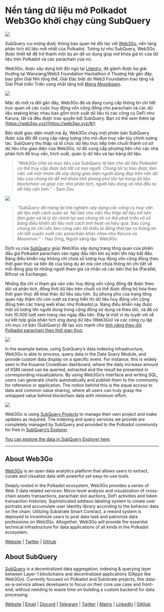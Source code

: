 # Nền tảng dữ liệu mở Polkadot Web3Go khởi chạy cùng SubQuery

![](https://cdn-images-1.medium.com/max/800/1*LVZ_xKn_K5DlTSxqTr-2BA.png)

SubQuery vui mừng được thông báo quan hệ đối tác với [Web3Go](https://www.web3go.xyz/), nền tảng phân tích dữ liệu mới nhất của Polkadot. Tương tự như SubQuery, Web3Go được thiết kế để trở thành một dự án dễ sử dụng giúp mở khóa giá trị của dữ liệu trên Polkadot và các parachain của nó.

Web3Go, được xây dựng bởi đội ngũ tại [Litentry](https://www.litentry.com/), đã giành được ba giải thưởng tại Wanxiang/Web3 Foundation Hackathon ở Thượng Hải gần đây, bao gồm Giải Nhì tổng thể, Giải Đặc biệt do Web3 Foundation trao tặng và Giải Phát triển Triển vọng nhất tặng bởi [Mạng Moonbeam](https://moonbeam.network/).

![](https://cdn-images-1.medium.com/max/800/1*QOng9s-Mc62WBElrj6KBmg.gif)

Mặc dù mới ra đời gần đây, Web3Go đã và đang cung cấp thông tin chi tiết trực quan về các cuộc huy động vốn cộng đồng cho parachain và các dữ liệu staking khác nhau bao gồm trích xuất dữ liệu từ các công cụ DeFi như Karura, tất cả đều được trao quyền bởi SubQuery. Bạn có thể xem thêm tại [https://web3go.xyz](https://web3go.xyz/#/)

Bên dưới giao diện mượt mà ấy, Web3Go chạy một phiên bản SubQuery được sửa đổi để cung cấp năng lượng cho mô-đun truy vấn tùy chỉnh tương tác. SubQuery thu thập và tổ chức dữ liệu trực tiếp trên chuỗi thành cơ sở dữ liệu cho giao diện của Web3Go, từ đó cung cấp phương tiện cho các nhà phân tích để truy vấn, trích xuất, quản lý dữ liệu và tạo bảng dữ liệu.

> *“Web3Go chia sẻ mục tiêu của SubQuery là làm cho dữ liệu Polkadot có thể truy cập được bởi tất cả mọi người. Chúng tôi tự hào được làm việc với một nhóm đã xây dựng giao diện người dùng đẹp trên nền dữ liệu của chúng tôi để mở khóa tính phong phú tồn tại trong dữ liệu blockchain và giúp các nhà phân tích, người tiêu dùng và nhà đầu tư dễ tiếp cận hơn.”* - Sam Zou

![](https://cdn-images-1.medium.com/max/800/1*v2Ip-qCB6hkiNiEPY32hrw.png)

> *“SubQuery đã mang lại trải nghiệm xây dựng các công cụ truy vấn dữ liệu một cách suôn sẻ. Nó làm cho việc thu thập dữ liệu trở nên đơn giản và là lý do chính tại sao chúng tôi có thể phát triển vô số bảng điều khiển dữ liệu một cách linh hoạt và hiệu quả. Sau cùng, chúng tôi chỉ cần làm công việc tối thiểu là đồng thời tạo ra thông tin chi tiết xuyên suốt các parachain khác nhau như Karura và Moonriver.”* - Hao Ding, Người sáng lập- Web3Go

Dịch vụ của [SubQuery](https://subquery.network/) giúp Web3Go xây dựng trang tổng quan của phiên đấu giá Polkadot parachain vào ngày đầu tiên khi sự kiện lớn này bắt đầu. Bảng điều khiển này không chỉ chứa số lượng huy động vốn cộng đồng theo thời gian thực và tiến độ của từng dự án mà còn chứa thông tin chi tiết về mỗi đóng góp từ những người tham gia cá nhân và các bên thứ ba (Parallel, Bifrost và Exchange).

Những địa chỉ ví tham gia vào việc huy động vốn cộng đồng đã được theo dõi và phân tích, đồng thời dữ liệu trên chuỗi có thể được đồng bộ hóa theo thời gian thực để khai thác dữ liệu sâu hơn. Sự phong phú của trang tổng quan này thậm chí còn vượt xa trang hiển thị dữ liệu huy động vốn cộng đồng trên các trang web khác như Polkadot.js. Bảng điều khiển này được một số lượng lớn người dùng trong cộng đồng sử dụng và theo dõi, và đã có hơn 10.000 lượt xem trang vào ngày đầu tiên. Đây là một ví dụ tuyệt vời về sự kết hợp giữa phân tích ứng dụng dữ liệu (Web3Go) và các công cụ lập chỉ mục cơ bản (SubQuery) để tạo sức mạnh cho [tính năng theo dõi Polkadot parachain theo thời gian thực](https://web3go.xyz/#/ParaChainProfiler4Polkadot?chainType=Polkadot)

![](https://cdn-images-1.medium.com/max/800/1*XM2TalsUm1Z93lV5zFMf9w.png)

In the example below, using SubQuery’s data indexing infrastructure, Web3Go is able to process, query data in the Data Query Module, and provide custom data display on a specific event. For instance, this is widely seen in the Kusama Crowdloan dashboard, where the daily increase amount of KSM raised can be queried, extracted and the result be presented in corresponding visualizations. By using Web3Go’s interface and writing SQL, users can generate charts automatically and publish them to the community for reference or application. The notion behind this is the equal access to data and common value sharing, where all users can truly grasp the untapped value behind blockchain data with minimum effort.

![](https://cdn-images-1.medium.com/max/800/1*Z2g_zEFqOJ3T_2BDDDZT4A.png)

Web3Go is using [SubQuery Projects](https://project.subquery.network/) to manage their own project and make updates as required. The indexing and query services we provide are completely managed by SubQuery and provided to the Polkadot community for free in [SubQuery’s Explorer](https://explorer.subquery.network/).

[You can explore the data in SubQuery Explorer here](https://explorer.subquery.network/subquery/bianyunjian/polkadot-crowdloans).

----------

## About Web3Go

[Web3Go](https://www.web3go.xyz/) is an open data analytics platform that allows users to extract, curate and visualize data with powerful yet easy-to-use tools.

Deeply rooted in the Polkadot ecosystem, Web3Go provides a series of Web 3 data related services: Micro-level analysis and visualization of cross-chain assets transactions, parachain slot auctions, DeFi activities and token transaction histories; Sophisticated address labeling system to create user portraits and accumulate user identity library according to the behavior data on the chain; Utilizing Substrate Smart Contract, a reward system is deployed to incentivize users to post data task and patronize data professions on Web3Go. Altogether, Web3Go will provide the essential technical infrastructure for data applications of all kinds in the Polkadot ecosystem.

[Website](https://web3go.xyz/#/) | [Twitter](http://twitter.com/web3go) | [Github](https://github.com/web3go-xyz)

## About SubQuery

[SubQuery](https://subquery.network/) is a decentralized data aggregation, indexing & querying layer between Layer-1 blockchains and decentralized applications (DApps like Web3Go). Currently focused on Polkadot and Substrate projects, this data-as-a-service allows developers to focus on their core use case and front-end, without needing to waste time on building a custom backend for data processing.

[Website](https://subquery.network/) | [Email](mailto:hello@subquery.network) | [Discord](https://discord.com/invite/78zg8aBSMG) | [Telegram](https://t.me/subquerynetwork) | [Twitter](https://twitter.com/subquerynetwork) | [Matrix](https://matrix.to/#/#subquery:matrix.org) | [LinkedIn](https://www.linkedin.com/company/subquery) | [GitHub](https://github.com/subquery)
